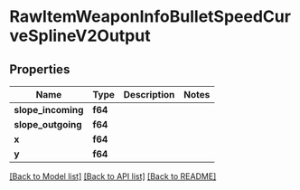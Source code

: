# RawItemWeaponInfoBulletSpeedCurveSplineV2Output

## Properties

Name | Type | Description | Notes
------------ | ------------- | ------------- | -------------
**slope_incoming** | **f64** |  | 
**slope_outgoing** | **f64** |  | 
**x** | **f64** |  | 
**y** | **f64** |  | 

[[Back to Model list]](../README.md#documentation-for-models) [[Back to API list]](../README.md#documentation-for-api-endpoints) [[Back to README]](../README.md)


